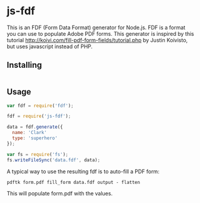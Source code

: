 js-fdf
======

This is an FDF (Form Data Format) generator for Node.js. FDF is a format you can use to populate Adobe PDF forms. This generator is inspired by this tutorial http://koivi.com/fill-pdf-form-fields/tutorial.php by Justin Koivisto, but uses javascript instead of PHP.

Installing
----------
````

````

Usage
-----
````javascript
var fdf = require('fdf');

fdf = require('js-fdf');

data = fdf.generate({
  name: 'Clark'
  type: 'superhero'
});

var fs = require('fs');
fs.writeFileSync('data.fdf', data);
````

A typical way to use the resulting fdf is to auto-fill a PDF form:

````
pdftk form.pdf fill_form data.fdf output - flatten
````

This will populate form.pdf with the values.
